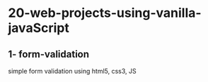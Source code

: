 # 20-web-projects-using-vanilla-javaScript

## 1- form-validation

simple form validation using html5, css3, JS
